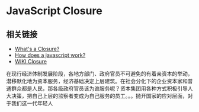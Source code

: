 # JavaScript Closure







## 相关链接

+ [What's a Closure?](https://stackoverflow.com/questions/36636/what-is-a-closure)
+ [How does a javascript work?](https://stackoverflow.com/questions/111102/how-does-a-javascript-closure-work)
+ [WIKI Closure](http://zh.wikipedia.org/zh-cn/%E9%97%AD%E5%8C%85_(%E8%AE%A1%E7%AE%97%E6%9C%BA%E7%A7%91%E5%AD%A6))





在现行经济体制发展阶段，各地方部门、政府官员不可避免的有着亲资本的举动，潜移默化地为资本服务，经济基础决定上层建筑。在社会分化下的企业资本家和普通群众都是人民，那各级政府官员该为谁服务呢？资本集团用各种方式积极引导人大决策，把自己上层的监察者变成为自己服务的员工。。。抛开国家的应对层面，对于我们这一代年轻人

